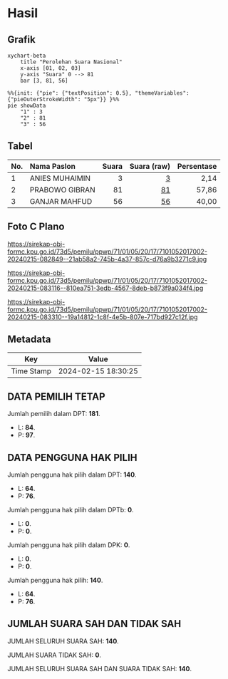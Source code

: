 # Hasil

## Grafik

```mermaid
xychart-beta
    title "Perolehan Suara Nasional"
    x-axis [01, 02, 03]
    y-axis "Suara" 0 --> 81
    bar [3, 81, 56]
```

```mermaid
%%{init: {"pie": {"textPosition": 0.5}, "themeVariables": {"pieOuterStrokeWidth": "5px"}} }%%
pie showData
    "1" : 3
    "2" : 81
    "3" : 56
```

## Tabel

| No. | Nama Paslon    | Suara | Suara (raw) | Persentase |
|:--- |:-------------- | -----:| -----------:| ----------:|
| 1   | ANIES MUHAIMIN | 3     | [3][p-1]    | 2,14       |
| 2   | PRABOWO GIBRAN | 81    | [81][p-2]   | 57,86      |
| 3   | GANJAR MAHFUD  | 56    | [56][p-3]   | 40,00      |


[p-1]: https://github.com/gigit-pemilu/pemilu-2024/blob/main/pilpres/hitung-suara/sub/71-sulawesi-utara/sub/01-bolaang-mongondow/sub/05-sang-tombolang/sub/2017-batu-merah/sub/002-tps/sub/paslon-1.txt
[p-2]: https://github.com/gigit-pemilu/pemilu-2024/blob/main/pilpres/hitung-suara/sub/71-sulawesi-utara/sub/01-bolaang-mongondow/sub/05-sang-tombolang/sub/2017-batu-merah/sub/002-tps/sub/paslon-2.txt
[p-3]: https://github.com/gigit-pemilu/pemilu-2024/blob/main/pilpres/hitung-suara/sub/71-sulawesi-utara/sub/01-bolaang-mongondow/sub/05-sang-tombolang/sub/2017-batu-merah/sub/002-tps/sub/paslon-3.txt

## Foto C Plano

https://sirekap-obj-formc.kpu.go.id/73d5/pemilu/ppwp/71/01/05/20/17/7101052017002-20240215-082849--21ab58a2-745b-4a37-857c-d76a9b3271c9.jpg

https://sirekap-obj-formc.kpu.go.id/73d5/pemilu/ppwp/71/01/05/20/17/7101052017002-20240215-083116--810ea751-3edb-4567-8deb-b873f9a034f4.jpg

https://sirekap-obj-formc.kpu.go.id/73d5/pemilu/ppwp/71/01/05/20/17/7101052017002-20240215-083310--19a14812-1c8f-4e5b-807e-717bd927c12f.jpg


## Metadata

| Key        | Value               |
| ---------- | ------------------- |
| Time Stamp | 2024-02-15 18:30:25 |


## DATA PEMILIH TETAP

Jumlah pemilih dalam DPT: **181**.
 * L: **84**.
 * P: **97**.

## DATA PENGGUNA HAK PILIH

Jumlah pengguna hak pilih dalam DPT: **140**.
 * L: **64**.
 * P: **76**.

Jumlah pengguna hak pilih dalam DPTb: **0**.
 * L: **0**.
 * P: **0**.

Jumlah pengguna hak pilih dalam DPK: **0**.
 * L: **0**.
 * P: **0**.

Jumlah pengguna hak pilih: **140**.
 * L: **64**.
 * P: **76**.

## JUMLAH SUARA SAH DAN TIDAK SAH

JUMLAH SELURUH SUARA SAH: **140**.

JUMLAH SUARA TIDAK SAH: **0**.

JUMLAH SELURUH SUARA SAH DAN SUARA TIDAK SAH: **140**.


